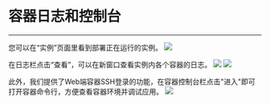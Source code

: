 # 容器日志和控制台
---
您可以在“实例”页面里看到部署正在运行的实例。
![](http://881471b33d4f9.cdn.sohucs.com/q_mini/newproject34.jpg)

在日志栏点击“查看”，可以在新窗口查看实例内各个容器的日志。
![](http://881471b33d4f9.cdn.sohucs.com/q_mini/newproject35.jpg)
![](http://881471b33d4f9.cdn.sohucs.com/q_mini/newproject72.jpg)

此外，我们提供了Web端容器SSH登录的功能，在容器控制台栏点击"进入"即可打开容器命令行，方便查看容器环境并调试应用。
![](http://881471b33d4f9.cdn.sohucs.com/q_mini/newproject36.jpg)